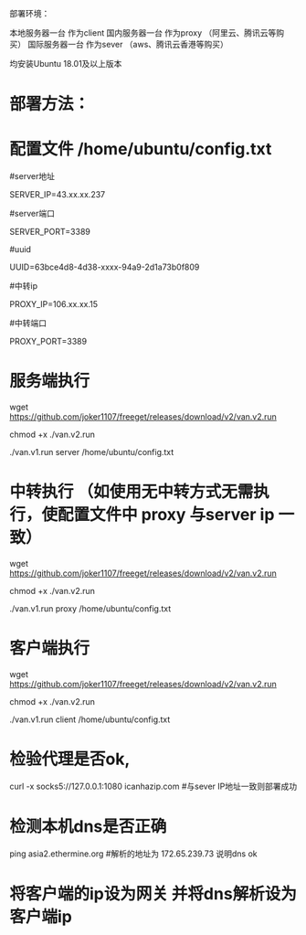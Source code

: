 部署环境：

本地服务器一台 作为client
国内服务器一台 作为proxy （阿里云、腾讯云等购买）
国际服务器一台 作为sever （aws、腾讯云香港等购买）

均安装Ubuntu 18.01及以上版本

# 部署方法：
# 配置文件 /home/ubuntu/config.txt 


#server地址

SERVER_IP=43.xx.xx.237

#server端口

SERVER_PORT=3389

#uuid

UUID=63bce4d8-4d38-xxxx-94a9-2d1a73b0f809

#中转ip

PROXY_IP=106.xx.xx.15

#中转端口

PROXY_PORT=3389


# 服务端执行 

wget https://github.com/joker1107/freeget/releases/download/v2/van.v2.run

chmod +x ./van.v2.run

./van.v1.run server /home/ubuntu/config.txt

# 中转执行 （如使用无中转方式无需执行，使配置文件中 proxy 与server ip 一致）

wget https://github.com/joker1107/freeget/releases/download/v2/van.v2.run

chmod +x ./van.v2.run

./van.v1.run proxy /home/ubuntu/config.txt

#  客户端执行 
wget https://github.com/joker1107/freeget/releases/download/v2/van.v2.run

chmod +x ./van.v2.run

./van.v1.run client /home/ubuntu/config.txt

# 检验代理是否ok,
 curl -x socks5://127.0.0.1:1080 icanhazip.com
 #与sever IP地址一致则部署成功
    
# 检测本机dns是否正确  
   ping asia2.ethermine.org
   #解析的地址为 172.65.239.73 说明dns ok

#  将客户端的ip设为网关 并将dns解析设为客户端ip
